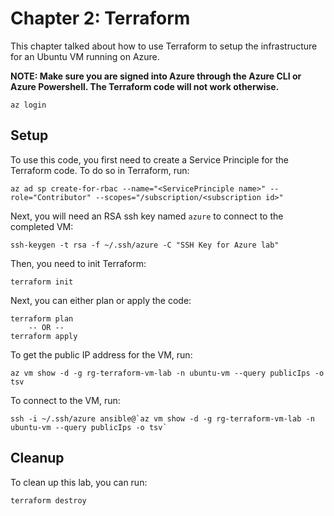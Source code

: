 # Chapter 2: Terraform

This chapter talked about how to use Terraform to setup the infrastructure for an Ubuntu VM running on Azure.

**NOTE: Make sure you are signed into Azure through the Azure CLI or Azure Powershell. The Terraform code will not work otherwise.** 

```
az login
```

## Setup

To use this code, you first need to create a Service Principle for the Terraform code. To do so in Terraform, run:
```
az ad sp create-for-rbac --name="<ServicePrinciple name>" --role="Contributor" --scopes="/subscription/<subscription id>"
```

Next, you will need an RSA ssh key named `azure` to connect to the completed VM:
```
ssh-keygen -t rsa -f ~/.ssh/azure -C "SSH Key for Azure lab"
```

Then, you need to init Terraform:
```
terraform init
```

Next, you can either plan or apply the code:
```
terraform plan
    -- OR --
terraform apply
```

To get the public IP address for the VM, run:
```
az vm show -d -g rg-terraform-vm-lab -n ubuntu-vm --query publicIps -o tsv
```

To connect to the VM, run:
```
ssh -i ~/.ssh/azure ansible@`az vm show -d -g rg-terraform-vm-lab -n ubuntu-vm --query publicIps -o tsv`
```

## Cleanup

To clean up this lab, you can run:

```
terraform destroy
```
